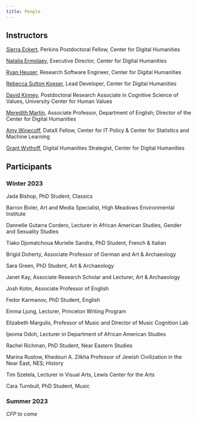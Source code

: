 ```yaml
---
title: People
---
```


## Instructors

[Sierra Eckert](https://cdh.princeton.edu/people/sierra-eckert/), Perkins Postdoctoral Fellow, Center for Digital Humanities

[Natalia Ermolaev](https://cdh.princeton.edu/people/natasha-ermolaev/), Executive Director, Center for Digital Humanities

[Ryan Heuser](https://ryanheuser.org/), Research Software Engineer, Center for Digital Humanities

[Rebecca Sutton Koeser](https://cdh.princeton.edu/people/rebecca-sutton-koeser/), Lead Developer, Center for Digital Humanities

[David Kinney](https://uchv.princeton.edu/people/david-kinney), Postdoctoral Research Associate in Cognitive Science of Values, University Center for Human Values

[Meredith Martin](https://english.princeton.edu/people/meredith-martin), Associate Professor, Department of English; Director of the Center for Digital Humanities

[Amy Winecoff](https://citp.princeton.edu/citp-people/amy-winecoff/), DataX Fellow, Center for IT Policy & Center for Statistics and Machine Learning

[Grant Wythoff](https://cdh.princeton.edu/people/grant-r-wythoff/), Digital Humanities Strategist, Center for Digital Humanities

## Participants

### Winter 2023

Jada Bishop, PhD Student, Classics

Barron Bixler, Art and Media Specialist, High Meadows Environmental Institute

Dannelle Gutarra Cordero, Lecturer in African American Studies, Gender and Sexuality Studies

Tiako Djomatchoua Murielle Sandra, PhD Student, French & Italian

Brigid Doherty, Associate Professor of German and Art & Archaeology

Sara Green, PhD Student, Art & Archaeology

Janet Kay, Associate Research Scholar and Lecturer, Art & Archaeology

Josh Kotin, Associate Professor of English

Fedor Karmanov, PhD Student, English

Emma Ljung, Lecturer, Princeton Writing Program

Elizabeth Margulis, Professor of Music and Director of Music Cognition Lab

Ijeoma Odoh, Lecturer in Department of African American Studies

Rachel Richman, PhD Student, Near Eastern Studies

Marina Rustow, Khedouri A. Zilkha Professor of Jewish Civilization in the Near East, NES; History

Tim Szetela, Lecturer in Visual Arts, Lewis Center for the Arts

Cara Turnbull, PhD Student, Music

### Summer 2023

*CFP to come*
